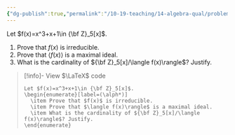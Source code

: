 ```yaml
---
{"dg-publish":true,"permalink":"/10-19-teaching/14-algebra-qual/problem-bank/template-problems/ring-theory/constructing-a-field-extension/","tags":["ring_theory"],"updated":"2025-03-21T08:31:01-07:00"}
---
```


Let $f(x)=x^3+x+1\in {\bf Z}_5[x]$.

1. Prove that $f(x)$ is irreducible.
2. Prove that $\langle f(x)\rangle$ is a maximal ideal.
3. What is the cardinality of ${\bf Z}_5[x]/\langle f(x)\rangle$? Justify.

> [!info]- View $\LaTeX$ code
> ```
> Let $f(x)=x^3+x+1\in {\bf Z}_5[x]$.
> \begin{enumerate}[label=(\alph*)]
> 	\item Prove that $f(x)$ is irreducible.
> 	\item Prove that $\langle f(x)\rangle$ is a maximal ideal.
> 	\item What is the cardinality of ${\bf Z}_5[x]/\langle f(x)\rangle$? Justify.
> \end{enumerate}
> ```
